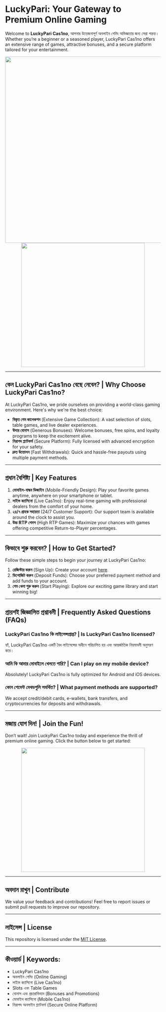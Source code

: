 # LuckyPari: Your Gateway to Premium Online Gaming

Welcome to **LuckyPari Cas1no**, আপনার উত্তেজনাপূর্ণ অনলাইন গেমিং অভিজ্ঞতার জন্য সেরা গন্তব্য। Whether you’re a beginner or a seasoned player, LuckyPari Cas1no offers an extensive range of games, attractive bonuses, and a secure platform tailored for your entertainment.

<div align="center">
<img src="https://img.freepik.com/premium-photo/winning-big-with-32-blackjack-hand-cards-casino-chips_1000124-97570.jpg" width="600">
</div>

<div align="center">
<a href="https://example.com/luckypari-cas1no">
<img align="center" src="https://static.wixstatic.com/media/2a8103_44a9e01ec3b4451cad8859f6fe231b70~mv2.webp" width="400">
</a>
</div>

---

## কেন LuckyPari Cas1no বেছে নেবেন? | Why Choose LuckyPari Cas1no?

At LuckyPari Cas1no, we pride ourselves on providing a world-class gaming environment. Here's why we're the best choice:

- **বিস্তৃত গেম কালেকশন** (Extensive Game Collection): A vast selection of slots, table games, and live dealer experiences.
- **উদার বোনাস** (Generous Bonuses): Welcome bonuses, free spins, and loyalty programs to keep the excitement alive.
- **নিরাপদ প্ল্যাটফর্ম** (Secure Platform): Fully licensed with advanced encryption for your safety.
- **দ্রুত উত্তোলন** (Fast Withdrawals): Quick and hassle-free payouts using multiple payment methods.

---

## প্রধান বৈশিষ্ট্য | Key Features

1. **মোবাইল-বান্ধব ডিজাইন** (Mobile-Friendly Design): Play your favorite games anytime, anywhere on your smartphone or tablet.
2. **লাইভ ক্যাসিনো** (Live Cas1no): Enjoy real-time gaming with professional dealers from the comfort of your home.
3. **২৪/৭ গ্রাহক সহায়তা** (24/7 Customer Support): Our support team is available around the clock to assist you.
4. **উচ্চ RTP গেমস** (High RTP Games): Maximize your chances with games offering competitive Return-to-Player percentages.

---

## কিভাবে শুরু করবেন? | How to Get Started?

Follow these simple steps to begin your journey at LuckyPari Cas1no:

1. **রেজিস্টার করুন** (Sign Up): Create your account [here](https://example.com/signup).
2. **ডিপোজিট করুন** (Deposit Funds): Choose your preferred payment method and add funds to your account.
3. **গেম খেলা শুরু করুন** (Start Playing): Explore our exciting game library and start winning big!

---

## প্রায়শই জিজ্ঞাসিত প্রশ্নাবলী | Frequently Asked Questions (FAQs)

### LuckyPari Cas1no কি লাইসেন্সপ্রাপ্ত? | Is LuckyPari Cas1no licensed?
হ্যাঁ, LuckyPari Cas1no একটি বৈধ লাইসেন্সের অধীনে পরিচালিত হয় এবং আন্তর্জাতিক নিয়মাবলী অনুসরণ করে।

### আমি কি আমার মোবাইলে খেলতে পারি? | Can I play on my mobile device?
Absolutely! LuckyPari Cas1no is fully optimized for Android and iOS devices.

### কোন পেমেন্ট মেথডগুলি সমর্থিত? | What payment methods are supported?
We accept credit/debit cards, e-wallets, bank transfers, and cryptocurrencies for deposits and withdrawals.

---

## মজায় যোগ দিন! | Join the Fun!

Don’t wait! Join LuckyPari Cas1no today and experience the thrill of premium online gaming. Click the button below to get started:

<div align="center">
<a href="https://example.com/signup">
<img align="center" src="https://slotmachinesounds.com/wp-content/uploads/2019/10/we-make-slot-machine-sounds-blog.jpg" width="400">
</a>
</div>

---

## অবদান রাখুন | Contribute

We value your feedback and contributions! Feel free to report issues or submit pull requests to improve our repository.

---

## লাইসেন্স | License

This repository is licensed under the [MIT License](LICENSE).

---

## কীওয়ার্ড | Keywords:

- LuckyPari Cas1no
- অনলাইন গেমিং (Online Gaming)
- লাইভ ক্যাসিনো (Live Cas1no)
- Slots এবং Table Games
- বোনাস এবং প্রচারাভিযান (Bonuses and Promotions)
- মোবাইল ক্যাসিনো (Mobile Cas1no)
- নিরাপদ অনলাইন প্ল্যাটফর্ম (Secure Online Platform)
